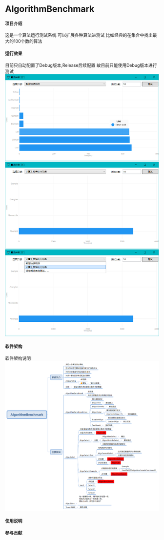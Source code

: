 ﻿# AlgorithmBenchmark

#### 项目介绍
这是一个算法运行测试系统 可以扩展各种算法进测试 比如经典的在集合中找出最大的100个数的算法

#### 运行效果
目前只自动配置了Debug版本,Release后续配置
故目前只能使用Debug版本进行测试
![运行效果](https://github.com/Hiwen/AlgorithmBenchmark/raw/master/run.png "运行效果")
![运行效果](https://github.com/Hiwen/AlgorithmBenchmark/raw/master/run1.png "运行效果")
![运行效果](https://github.com/Hiwen/AlgorithmBenchmark/raw/master/run2.png "运行效果")

#### 软件架构
软件架构说明
![软件架构](https://github.com/Hiwen/AlgorithmBenchmark/raw/master/AlgorithmBenchmark.png "软件架构")

#### 使用说明



#### 参与贡献


